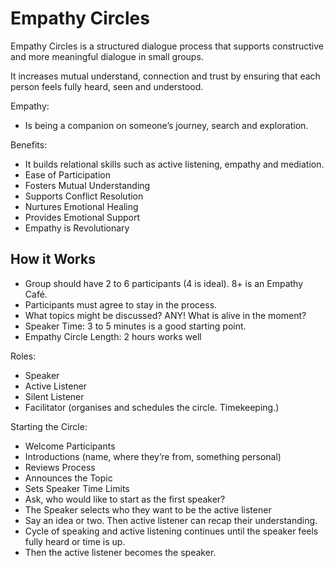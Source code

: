 # Empathy Circles

Empathy Circles is a structured dialogue process that supports constructive and more meaningful dialogue in small groups.

It increases mutual understand, connection and trust by ensuring that each person feels fully heard, seen and understood.

Empathy:
+ Is being a companion on someone’s journey, search and exploration.

Benefits:
+ It builds relational skills such as active listening, empathy and mediation. 
+ Ease of Participation
+ Fosters Mutual Understanding
+ Supports Conflict Resolution
+ Nurtures Emotional Healing
+ Provides Emotional Support
+ Empathy is Revolutionary

## How it Works
+ Group should have 2 to 6 participants (4 is ideal). 8+ is an Empathy Café.
+ Participants must agree to stay in the process.
+ What topics might be discussed? ANY! What is alive in the moment?
+ Speaker Time: 3 to 5 minutes is a good starting point.
+ Empathy Circle Length: 2 hours works well

Roles:
+ Speaker
+ Active Listener
+ Silent Listener
+ Facilitator (organises and schedules the circle. Timekeeping.)

Starting the Circle:
+ Welcome Participants
+ Introductions (name, where they’re from, something personal)
+ Reviews Process
+ Announces the Topic
+ Sets Speaker Time Limits
+ Ask, who would like to start as the first speaker?
+ The Speaker selects who they want to be the active listener
+ Say an idea or two. Then active listener can recap their understanding.
+ Cycle of speaking and active listening continues until the speaker feels fully heard or time is up.
+ Then the active listener becomes the speaker.

